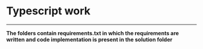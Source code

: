 # Typescript work
<hr>
<strong> The folders contain requirements.txt in which the requirements are written and code implementation is present in the solution folder </strong>
